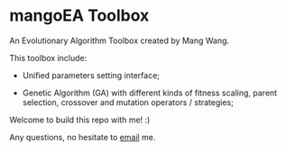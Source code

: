 # mangoEA Toolbox

An Evolutionary Algorithm Toolbox created by Mang Wang.


This toolbox include:


* Unified parameters setting interface;


* Genetic Algorithm (GA) with different kinds of fitness scaling, parent selection, crossover and mutation operators / strategies;


Welcome to build this repo with me! :)

Any questions, no hesitate to [email](wmustc@163.com) me.
